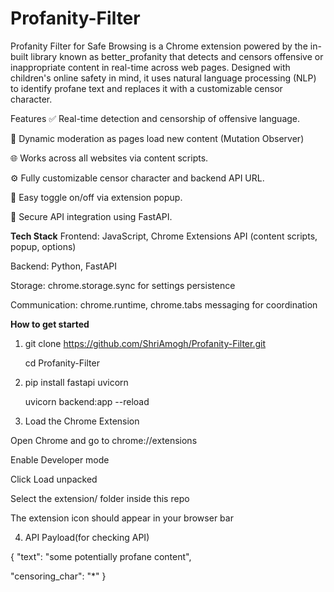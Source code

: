 # Profanity-Filter

Profanity Filter for Safe Browsing is a Chrome extension powered by the in-built library known as better_profanity that detects and censors offensive or inappropriate content in real-time across web pages. Designed with children's online safety in mind, it uses natural language processing (NLP) to identify profane text and replaces it with a customizable censor character.

Features
✅ Real-time detection and censorship of offensive language.

🔁 Dynamic moderation as pages load new content (Mutation Observer)

🌐 Works across all websites via content scripts.

⚙️ Fully customizable censor character and backend API URL.

🧩 Easy toggle on/off via extension popup.

📡 Secure API integration using FastAPI.

**Tech Stack**
Frontend: JavaScript, Chrome Extensions API (content scripts, popup, options)

Backend: Python, FastAPI

Storage: chrome.storage.sync for settings persistence

Communication: chrome.runtime, chrome.tabs messaging for coordination

**How to get started**

1. git clone https://github.com/ShriAmogh/Profanity-Filter.git

   cd Profanity-Filter

2. pip install fastapi uvicorn 

   uvicorn backend:app --reload

3. Load the Chrome Extension

  Open Chrome and go to chrome://extensions  

  Enable Developer mode  

  Click Load unpacked  

  Select the extension/ folder inside this repo  

  The extension icon should appear in your browser bar

4. API Payload(for checking API)

  {
  "text": "some potentially profane content",

  "censoring_char": "*"
}


  



